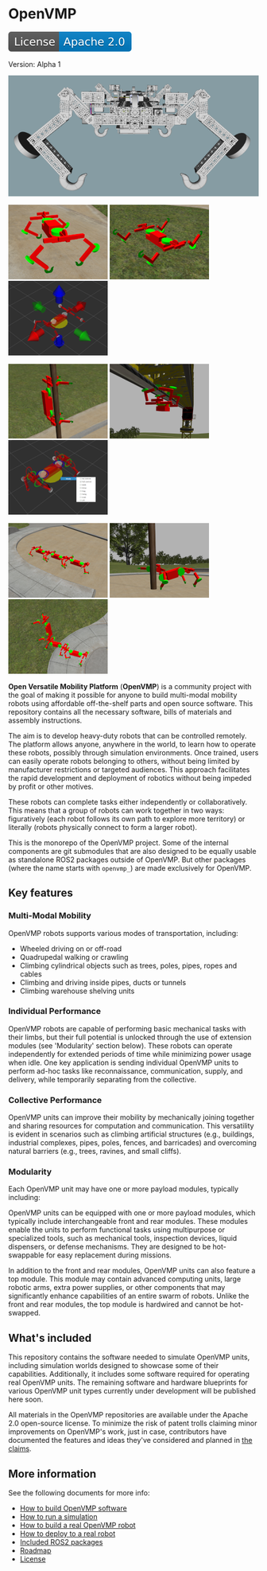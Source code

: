 # OpenVMP

[![License](docs/license.svg)](./LICENSE)

Version: Alpha 1

![OpenVMP rendered robot model](./docs/images/front.png)

![walking robot](./docs/images/walk.png)
![driving robot](./docs/images/drive.png)
![remotely controlled robot](./docs/images/control.png)

![pole climbing robot](./docs/images/hug.png)
![cable climbing robot](./docs/images/hang.png)
![robot modes of operation](./docs/images/modes.png)

![daisy chained robots](./docs/images/chain.png)
![grab and attach to objects](./docs/images/grab.png)
![robot swarm](./docs/images/swarm.png)

**Open Versatile Mobility Platform** (**OpenVMP**)
is a community project with the goal of making it possible for anyone
to build multi-modal mobility robots
using affordable off-the-shelf parts and open source software.
This repository contains all the necessary software, bills of materials
and assembly instructions.

The aim is to develop heavy-duty robots that can be controlled remotely.
The platform allows anyone, anywhere in the world, to learn how to
operate these robots, possibly through simulation environments. Once
trained, users can easily operate robots belonging to others, without
being limited by manufacturer restrictions or targeted audiences. This
approach facilitates the rapid development and deployment of robotics
without being impeded by profit or other motives.

These robots can complete tasks either independently or collaboratively.
This means that a group of robots can work together in two ways:
figuratively (each robot follows its own path to explore more territory)
or literally (robots physically connect to form a larger robot).

This is the monorepo of the OpenVMP project.
Some of the internal components are git submodules
that are also designed to be equally usable as standalone ROS2 packages
outside of OpenVMP. But other packages (where the name starts with `openvmp_`) are made exclusively for OpenVMP.

## Key features

### Multi-Modal Mobility

OpenVMP robots supports various modes of transportation, including:

- Wheeled driving on or off-road
- Quadrupedal walking or crawling
- Climbing cylindrical objects such as trees, poles, pipes, ropes and cables
- Climbing and driving inside pipes, ducts or tunnels
- Climbing warehouse shelving units

### Individual Performance

OpenVMP robots are capable of performing basic mechanical tasks with their
limbs, but their full potential is unlocked through the use of extension
modules (see 'Modularity' section below). These robots can operate independently
for extended periods of time while minimizing power usage when idle. One key
application is sending individual OpenVMP units to perform ad-hoc tasks like
reconnaissance, communication, supply, and delivery, while temporarily
separating from the collective.

### Collective Performance

OpenVMP units can improve their mobility by mechanically joining together
and sharing resources for computation and communication. This versatility
is evident in scenarios such as climbing artificial structures (e.g.,
buildings, industrial complexes, pipes, poles, fences, and barricades)
and overcoming natural barriers (e.g., trees, ravines, and small cliffs).

### Modularity

Each OpenVMP unit may have one or more payload modules, typically including:

OpenVMP units can be equipped with one or more payload modules,
which typically include interchangeable front and rear modules.
These modules enable the units to perform functional tasks using
multipurpose or specialized tools, such as mechanical tools,
inspection devices, liquid dispensers, or defense mechanisms.
They are designed to be hot-swappable for easy replacement
during missions.

In addition to the front and rear modules, OpenVMP units can also feature
a top module. This module may contain advanced computing units,
large robotic arms, extra power supplies, or other components
that may significantly enhance capabilities of an entire swarm of robots.
Unlike the front and rear modules, the top module is hardwired and
cannot be hot-swapped.

## What's included

This repository contains the software needed to simulate OpenVMP units,
including simulation worlds designed to showcase some of their
capabilities. Additionally, it includes some software required for
operating real OpenVMP units. The remaining software and hardware
blueprints for various OpenVMP unit types currently under development
will be published here soon.

All materials in the OpenVMP repositories are available under the Apache
2.0 open-source license. To minimize the risk of patent trolls claiming
minor improvements on OpenVMP's work, just in case, contributors have
documented the features and ideas they've considered and planned in
[the claims](docs/Claims.md).

## More information

See the following documents for more info:

- [How to build OpenVMP software](docs/Development.md)
- [How to run a simulation](docs/Simulation.md)
- [How to build a real OpenVMP robot](docs/Hardware.md)
- [How to deploy to a real robot](docs/Deployment.md)
- [Included ROS2 packages](docs/ROS2_packages.md)
- [Roadmap](docs/Roadmap.md)
- [License](docs/License.md)
